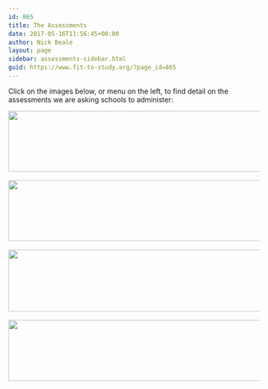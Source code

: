 ```yaml
---
id: 865
title: The Assessments
date: 2017-05-16T11:56:45+00:00
author: Nick Beale
layout: page
sidebar: assessments-sidebar.html
guid: https://www.fit-to-study.org/?page_id=865
---
```

Click on the images below, or menu on the left, to find detail on the assessments we are asking schools to administer:

[<img class="alignnone wp-image-998 size-large" src="/wp-content/uploads/2017/05/Fitness-assessmentv2.jpg?resize=1024%2C122&#038;ssl=1" alt="" width="1024" height="122" srcset="/wp-content/uploads/2017/05/Fitness-assessmentv2.jpg?resize=1024%2C122&ssl=1 1024w, /wp-content/uploads/2017/05/Fitness-assessmentv2.jpg?resize=300%2C36&ssl=1 300w, /wp-content/uploads/2017/05/Fitness-assessmentv2.jpg?resize=768%2C91&ssl=1 768w" sizes="(max-width: 1000px) 100vw, 1000px" data-recalc-dims="1" />](https://www.fit-to-study.org/the-assessments/fitness-assessment)

[<img class="alignnone wp-image-999 size-large" src="/wp-content/uploads/2017/05/PA-Monitoringv2.jpg?resize=1024%2C122&#038;ssl=1" alt="" width="1024" height="122" srcset="/wp-content/uploads/2017/05/PA-Monitoringv2.jpg?resize=1024%2C122&ssl=1 1024w, /wp-content/uploads/2017/05/PA-Monitoringv2.jpg?resize=300%2C36&ssl=1 300w, /wp-content/uploads/2017/05/PA-Monitoringv2.jpg?resize=768%2C91&ssl=1 768w" sizes="(max-width: 1000px) 100vw, 1000px" data-recalc-dims="1" />](https://www.fit-to-study.org/the-assessments/physical-activity-monitoring)

[<img class="alignnone wp-image-996 size-large" src="/wp-content/uploads/2017/05/Questionnairev2.jpg?resize=1024%2C124&#038;ssl=1" alt="" width="1024" height="124" srcset="/wp-content/uploads/2017/05/Questionnairev2.jpg?resize=1024%2C124&ssl=1 1024w, /wp-content/uploads/2017/05/Questionnairev2.jpg?resize=300%2C36&ssl=1 300w, /wp-content/uploads/2017/05/Questionnairev2.jpg?resize=768%2C93&ssl=1 768w" sizes="(max-width: 1000px) 100vw, 1000px" data-recalc-dims="1" />](https://www.fit-to-study.org/the-assessments/online-questionnaire/)

[<img class="alignnone wp-image-997 size-large" src="/wp-content/uploads/2017/05/Cog-testsv2.jpg?resize=1024%2C122&#038;ssl=1" alt="" width="1024" height="122" srcset="/wp-content/uploads/2017/05/Cog-testsv2.jpg?resize=1024%2C122&ssl=1 1024w, /wp-content/uploads/2017/05/Cog-testsv2.jpg?resize=300%2C36&ssl=1 300w, /wp-content/uploads/2017/05/Cog-testsv2.jpg?resize=768%2C91&ssl=1 768w" sizes="(max-width: 1000px) 100vw, 1000px" data-recalc-dims="1" />](https://www.fit-to-study.org/the-assessments/online-cognitive-assessment)